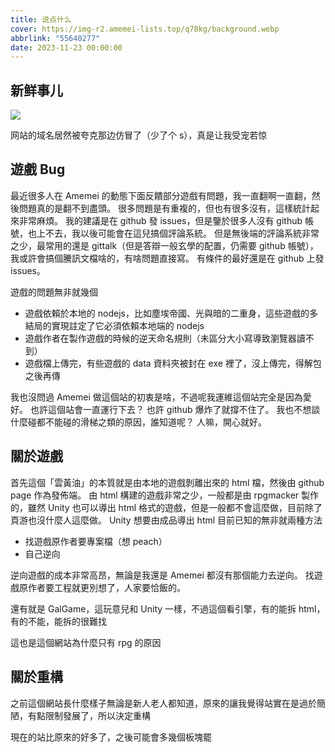 ```yaml
---
title: 说点什么
cover: https://img-r2.amemei-lists.top/q78kg/background.webp
abbrlink: "55640277"
date: 2023-11-23 00:00:00
---
```


## 新鲜事儿

![](https://img-r2.amemei-lists.top/amemei/post/说点什么1.webp)

网站的域名居然被夸克那边仿冒了（少了个 s），真是让我受宠若惊

## 遊戲 Bug

最近很多人在 Amemei 的動態下面反饋部分遊戲有問題，我一直翻啊一直翻，然後問題真的是翻不到盡頭。 很多問題是有重複的，但也有很多沒有，這樣統計起來非常麻煩。 我的建議是在 github 發 issues，但是鑒於很多人沒有 github 帳號，也上不去，我以後可能會在這兒搞個評論系統。 但是無後端的評論系統非常之少，最常用的還是 gittalk（但是答辯一般玄學的配置，仍需要 github 帳號），我或許會搞個騰訊文檔啥的，有啥問題直接寫。 有條件的最好還是在 github 上發 issues。

遊戲的問題無非就幾個

- 遊戲依賴於本地的 nodejs，比如塵埃帝國、光與暗的二重身，這些遊戲的多結局的實現註定了它必須依賴本地端的 nodejs
- 遊戲作者在製作遊戲的時候的逆天命名規則（未區分大小寫導致瀏覽器讀不到）
- 遊戲檔上傳完，有些遊戲的 data 資料夾被封在 exe 裡了，沒上傳完，得解包之後再傳

我也沒問過 Amemei 做這個站的初衷是啥，不過呢我運維這個站完全是因為愛好。 也許這個站會一直運行下去？ 也許 github 爆炸了就撐不住了。 我也不想談什麼碰都不能碰的滑梯之類的原因，誰知道呢？ 人嘛，開心就好。

## 關於遊戲

首先這個「雲黃油」的本質就是由本地的遊戲剝離出來的 html 檔，然後由 github page 作為發佈端。 由 html 構建的遊戲非常之少，一般都是由 rpgmacker 製作的，雖然 Unity 也可以導出 html 格式的遊戲，但是一般都不會這麼做，目前除了頁游也沒什麼人這麼做。 Unity 想要由成品導出 html 目前已知的無非就兩種方法

- 找遊戲原作者要專案檔（想 peach）
- 自己逆向

逆向遊戲的成本非常高昂，無論是我還是 Amemei 都沒有那個能力去逆向。 找遊戲原作者要工程就更別想了，人家要恰飯的。

還有就是 GalGame，這玩意兒和 Unity 一樣，不過這個看引擎，有的能拆 html，有的不能，能拆的很難找

這也是這個網站為什麼只有 rpg 的原因

## 關於重構

之前這個網站長什麼樣子無論是新人老人都知道，原來的讓我覺得站實在是過於簡陋，有點限制發展了，所以決定重構

現在的站比原來的好多了，之後可能會多幾個板塊罷
